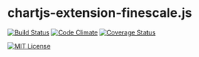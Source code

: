 # chartjs-extension-finescale.js

[![Build Status](https://travis-ci.org/KoyoSE/chartjs-extension-finescale.svg?branch=master)](https://travis-ci.org/KoyoSE/chartjs-extension-finescale>)
[![Code Climate](https://codeclimate.com/github/KoyoSE/chartjs-extension-finescale/badges/gpa.svg)](https://codeclimate.com/github/KoyoSE/chartjs-extension-finescale)
[![Coverage Status](https://coveralls.io/repos/KoyoSE/chartjs-extension-finescale/badge.png?branch=master)](https://coveralls.io/r/KoyoSE/chartjs-extension-finescale?branch=master)

[![MIT License](http://img.shields.io/badge/license-MIT-blue.svg?style=flat)](LICENSE)

